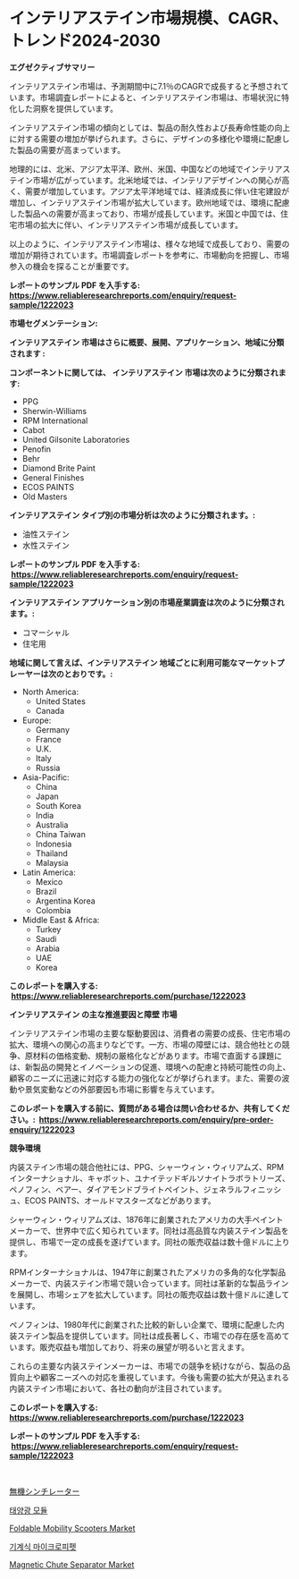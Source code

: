 <p><h1>インテリアステイン市場規模、CAGR、トレンド2024-2030</h1></p><p><strong>エグゼクティブサマリー</strong></p>
<p><p>インテリアステイン市場は、予測期間中に7.1％のCAGRで成長すると予想されています。市場調査レポートによると、インテリアステイン市場は、市場状況に特化した洞察を提供しています。</p><p>インテリアステイン市場の傾向としては、製品の耐久性および長寿命性能の向上に対する需要の増加が挙げられます。さらに、デザインの多様化や環境に配慮した製品の需要が高まっています。</p><p>地理的には、北米、アジア太平洋、欧州、米国、中国などの地域でインテリアステイン市場が広がっています。北米地域では、インテリアデザインへの関心が高く、需要が増加しています。アジア太平洋地域では、経済成長に伴い住宅建設が増加し、インテリアステイン市場が拡大しています。欧州地域では、環境に配慮した製品への需要が高まっており、市場が成長しています。米国と中国では、住宅市場の拡大に伴い、インテリアステイン市場が成長しています。</p><p>以上のように、インテリアステイン市場は、様々な地域で成長しており、需要の増加が期待されています。市場調査レポートを参考に、市場動向を把握し、市場参入の機会を探ることが重要です。</p></p>
<p><strong>レポートのサンプル PDF を入手する: <a href="https://www.reliableresearchreports.com/enquiry/request-sample/1222023">https://www.reliableresearchreports.com/enquiry/request-sample/1222023</a></strong></p>
<p><strong>市場セグメンテーション:</strong></p>
<p><strong> インテリアステイン 市場はさらに概要、展開、アプリケーション、地域に分類されます :</strong></p>
<p><strong>コンポーネントに関しては、 インテリアステイン 市場は次のように分類されます: &nbsp;</strong></p>
<p><ul><li>PPG</li><li>Sherwin-Williams</li><li>RPM International</li><li>Cabot</li><li>United Gilsonite Laboratories</li><li>Penofin</li><li>Behr</li><li>Diamond Brite Paint</li><li>General Finishes</li><li>ECOS PAINTS</li><li>Old Masters</li></ul></p>
<p><strong> インテリアステイン タイプ別の市場分析は次のように分類されます。:</strong></p>
<p><ul><li>油性ステイン</li><li>水性ステイン</li></ul></p>
<p><strong>レポートのサンプル PDF を入手する: &nbsp;<a href="https://www.reliableresearchreports.com/enquiry/request-sample/1222023">https://www.reliableresearchreports.com/enquiry/request-sample/1222023</a></strong></p>
<p><strong> インテリアステイン アプリケーション別の市場産業調査は次のように分類されます。:</strong></p>
<p><ul><li>コマーシャル</li><li>住宅用</li></ul></p>
<p><strong>地域に関して言えば、インテリアステイン 地域ごとに利用可能なマーケットプレーヤーは次のとおりです。:</strong></p>
<p><ul>
    <li>
        North America:
        <ul>
            <li>United States</li>
            <li>Canada</li>
        </ul>
    </li>
    <li>
        Europe:
        <ul>
            <li>Germany</li>
            <li>France</li>
            <li>U.K.</li>
            <li>Italy</li>
            <li>Russia</li>
        </ul>
    </li>
    <li>
        Asia-Pacific:
        <ul>
            <li>China</li>
            <li>Japan</li>
            <li>South Korea</li>
            <li>India</li>
            <li>Australia</li>
            <li>China Taiwan</li>
            <li>Indonesia</li>
            <li>Thailand</li>
            <li>Malaysia</li>
        </ul>
    </li>
    <li>
        Latin America:
        <ul>
            <li>Mexico</li>
            <li>Brazil</li>
            <li>Argentina Korea</li>
            <li>Colombia</li>
        </ul>
    </li>
    <li>
        Middle East & Africa:
        <ul>
            <li>Turkey</li>
            <li>Saudi</li>
            <li>Arabia</li>
            <li>UAE</li>
            <li>Korea</li>
        </ul>
    </li>
    </ul></p>
<p><strong>このレポートを購入する: &nbsp;<a href="https://www.reliableresearchreports.com/purchase/1222023">https://www.reliableresearchreports.com/purchase/1222023</a></strong></p>
<p><strong>インテリアステイン の主な推進要因と障壁 市場</strong></p>
<p><p>インテリアステイン市場の主要な駆動要因は、消費者の需要の成長、住宅市場の拡大、環境への関心の高まりなどです。一方、市場の障壁には、競合他社との競争、原材料の価格変動、規制の厳格化などがあります。市場で直面する課題には、新製品の開発とイノベーションの促進、環境への配慮と持続可能性の向上、顧客のニーズに迅速に対応する能力の強化などが挙げられます。また、需要の波動や景気変動などの外部要因も市場に影響を与えています。</p></p>
<p><strong>このレポートを購入する前に、質問がある場合は問い合わせるか、共有してください。:&nbsp; <a href="https://www.reliableresearchreports.com/enquiry/pre-order-enquiry/1222023">https://www.reliableresearchreports.com/enquiry/pre-order-enquiry/1222023</a></strong></p>
<p><strong>競争環境</strong></p>
<p><p>内装ステイン市場の競合他社には、PPG、シャーウィン・ウィリアムズ、RPMインターナショナル、キャボット、ユナイテッドギルソナイトラボラトリーズ、ペノフィン、ベアー、ダイアモンドブライトペイント、ジェネラルフィニッシュ、ECOS PAINTS、オールドマスターズなどがあります。</p><p>シャーウィン・ウィリアムズは、1876年に創業されたアメリカの大手ペイントメーカーで、世界中で広く知られています。同社は高品質な内装ステイン製品を提供し、市場で一定の成長を遂げています。同社の販売収益は数十億ドルに上ります。</p><p>RPMインターナショナルは、1947年に創業されたアメリカの多角的な化学製品メーカーで、内装ステイン市場で競い合っています。同社は革新的な製品ラインを展開し、市場シェアを拡大しています。同社の販売収益は数十億ドルに達しています。</p><p>ペノフィンは、1980年代に創業された比較的新しい企業で、環境に配慮した内装ステイン製品を提供しています。同社は成長著しく、市場での存在感を高めています。販売収益も増加しており、将来の展望が明るいと言えます。</p><p>これらの主要な内装ステインメーカーは、市場での競争を続けながら、製品の品質向上や顧客ニーズへの対応を重視しています。今後も需要の拡大が見込まれる内装ステイン市場において、各社の動向が注目されています。</p></p>
<p><strong>このレポートを購入する: &nbsp; <a href="https://www.reliableresearchreports.com/purchase/1222023">https://www.reliableresearchreports.com/purchase/1222023</a></strong></p>
<p><strong>レポートのサンプル PDF を入手する: &nbsp;<a href="https://www.reliableresearchreports.com/enquiry/request-sample/1222023">https://www.reliableresearchreports.com/enquiry/request-sample/1222023</a></strong><strong></strong></p>
<p>&nbsp;</p>
<p><p><a href="https://github.com/cbigkbh02719/Market-Research-Report-List-1/blob/main/6581065188844.md">無機シンチレーター</a></p><p><a href="https://github.com/oajzkywllm460/Market-Research-Report-List-1/blob/main/2557665188748.md">태양광 모듈</a></p><p><a href="https://issuu.com/reportprime-2/docs/foldable-mobility-scooters-market-size-2030.pptx">Foldable Mobility Scooters Market</a></p><p><a href="https://medium.com/@louisa_aug08/%EA%B8%B0%EA%B3%84-%EB%A7%88%EC%9D%B4%ED%81%AC%EB%A1%9C-%ED%94%BC%ED%8E%AB-%EC%8B%9C%EC%9E%A5-%EC%B6%94%EC%84%B8-%EC%98%88%EC%B8%A1-%EB%B0%8F-2031%EB%85%84%EA%B9%8C%EC%A7%80%EC%9D%98-%EA%B2%BD%EC%9F%81-%EB%B6%84%EC%84%9D-09aebd56303f">기계식 마이크로피펫</a></p><p><a href="https://view.publitas.com/reportprime-1/magnetic-chute-separator-market-a-comprehensive-report-of-its-market-share-growth-trends-2023-2030/">Magnetic Chute Separator Market</a></p></p>